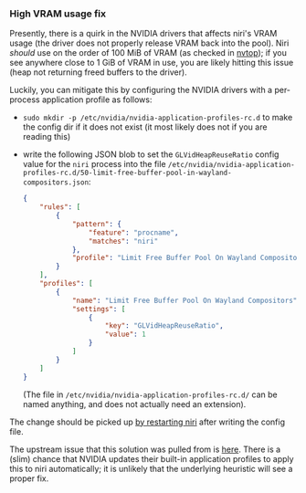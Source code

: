 ### High VRAM usage fix

Presently, there is a quirk in the NVIDIA drivers that affects niri's VRAM usage (the driver does not properly release VRAM back into the pool). Niri *should* use on the order of 100 MiB of VRAM (as checked in [nvtop](https://github.com/Syllo/nvtop)); if you see anywhere close to 1 GiB of VRAM in use, you are likely hitting this issue (heap not returning freed buffers to the driver).

Luckily, you can mitigate this by configuring the NVIDIA drivers with a per-process application profile as follows:

* `sudo mkdir -p /etc/nvidia/nvidia-application-profiles-rc.d` to make the config dir if it does not exist (it most likely does not if you are reading this)
* write the following JSON blob to set the `GLVidHeapReuseRatio` config value for the `niri` process into the file `/etc/nvidia/nvidia-application-profiles-rc.d/50-limit-free-buffer-pool-in-wayland-compositors.json`:
    
    ```json
    {
        "rules": [
            {
                "pattern": {
                    "feature": "procname",
                    "matches": "niri"
                },
                "profile": "Limit Free Buffer Pool On Wayland Compositors"
            }
        ],
        "profiles": [
            {
                "name": "Limit Free Buffer Pool On Wayland Compositors",
                "settings": [
                    {
                        "key": "GLVidHeapReuseRatio",
                        "value": 1
                    }
                ]
            }
        ]
    }
    ```
    
    (The file in `/etc/nvidia/nvidia-application-profiles-rc.d/` can be named anything, and does not actually need an extension).

The change should be picked up [by restarting niri](https://download.nvidia.com/XFree86/Linux-x86_64/384.59/README/profiles.html#ApplicationProf9ccbe) after writing the config file.

The upstream issue that this solution was pulled from is [here](github.com/NVIDIA/egl-wayland/issues/126#issuecomment-2379945259). There is a (slim) chance that NVIDIA updates their built-in application profiles to apply this to niri automatically; it is unlikely that the underlying heuristic will see a proper fix.
